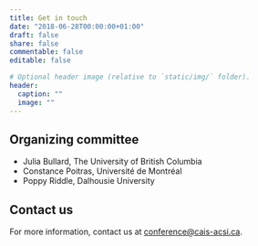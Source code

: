 ```yaml
---
title: Get in touch 
date: "2018-06-28T00:00:00+01:00"
draft: false
share: false
commentable: false
editable: false

# Optional header image (relative to `static/img/` folder).
header:
  caption: ""
  image: ""
---
```

## Organizing committee

- Julia Bullard, The University of British Columbia 
- Constance Poitras, Université de Montréal
- Poppy Riddle, Dalhousie University

## Contact us

For more information, contact us at <a href=mailto:conference@cais-acsi.ca>conference@cais-acsi.ca</a>.
